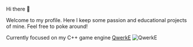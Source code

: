 Hi there 👋

Welcome to my profile. Here I keep some passion and educational projects of mine.
Feel free to poke around!

Currently focused on my C++ game engine [QwerkE](https://github.com/AaronAppel/QwerkE)
![QwerkE](https://github.com/user-attachments/assets/eee39852-4ca6-4d7a-9330-13c4234639e2)

<!--
[![GitHub Streak](https://streak-stats.demolab.com/?user=AaronAppel)](https://git.io/streak-stats)
![](https://komarev.com/ghpvc/?username=AaronAppel)
<details>

```
Hello World 👋
```
Experience

<h1>
Past Projects
</h1>
[image1]
sameline
[image2]
sameline
[image3]
Create a banner

<h1>
Past Roles
</h1>
Dev Ops, Gameplay Programming, TOols Programming, Tech Lead

`text`

</details>

$${\color{#AC3097}Install \space \color{#56565E}Retro}$$

<div class="contact">
<a href="http://linkedin.com"><img width="3%" src="https://www.vectorlogo.zone/logos/linkedin/linkedin-tile.svg" /></a>
</div>

## 📈 My GitHub stats
- Point

### <p align="center">⚙️ Centered Header </p>

> Note.

<div class="table-devenvironment">
  <table style="font-size: 11px">
  <tr>
  <td valign="top" width="50%">

#### 🖥️ Windows PowerUser

Accelerating my workflow and productivity on Windows with the following tools and configurations:

![Windows](https://img.shields.io/badge/-Windows-0078D6?style=flat&logo=windows&logoColor=white)
![PowerShell](https://img.shields.io/badge/-PowerShell-5391FE?style=flat&logo=powershell&logoColor=white)
![Azure](https://img.shields.io/badge/-Azure-0078D4?style=flat&logo=microsoft-azure&logoColor=white)
![WSL](https://img.shields.io/badge/-WSL-0D1117?style=flat&logo=windows-subsystem-for-linux&logoColor=FCC624)
![VSCode](https://img.shields.io/badge/-Visual%20Studio%20Code-007ACC?style=flat&logo=visual-studio-code&logoColor=white)
![Git](https://img.shields.io/badge/-Git-F05032?style=flat&logo=git&logoColor=white)

  </td>
  <td valign="top" width="50%">

#### 🐧 Linux Enthusiast

I love working with Linux, and I'm always exploring new things in the vast open-source world.

![Linux](https://img.shields.io/badge/-Linux-000000?style=flat&logo=linux&logoColor=FCC624)
![Ubuntu](https://img.shields.io/badge/-Ubuntu-E95420?style=flat&logo=ubuntu&logoColor=white)
![Debian](https://img.shields.io/badge/-Debian-A81D33?style=flat&logo=debian&logoColor=white)
![Arch Linux](https://img.shields.io/badge/-Arch%20Linux-1793D1?style=flat&logo=arch-linux&logoColor=white)
![Kali Linux](https://img.shields.io/badge/-Kali%20Linux-557C94?style=flat&logo=kali-linux&logoColor=white)

  </td>
  </tr>
  </table>
</div>

---

<div class="badges-intro">
<img width="10%" src="https://upload.vectorlogo.zone/logos/itchio/images/b2cb9dd3-3cfa-4456-90b5-ea21290cc77e.svg">
<img width="10%" src="https://upload.wikimedia.org/wikipedia/commons/thumb/3/3c/Logo_C_sharp.png/800px-Logo_C_sharp.png?20241208122640">
<img width="10%" src="https://upload.wikimedia.org/wikipedia/commons/thumb/1/18/ISO_C%2B%2B_Logo.svg/459px-ISO_C%2B%2B_Logo.svg.png?20170928190710">
<img width="10%" src="https://www.vectorlogo.zone/logos/unity3d/unity3d-ar21.svg">
<img width="7%" src="https://upload.wikimedia.org/wikipedia/commons/thumb/d/da/Unreal_Engine_Logo.svg/120px-Unreal_Engine_Logo.svg.png?20230415034210">
<img width="10%" src="https://www.vectorlogo.zone/logos/jenkins/jenkins-ar21.svg"">
<code><img width="10%" src="https://www.vectorlogo.zone/logos/linux/linux-ar21.svg"></code>
</div>

**AaronAppel/aaronappel** is a ✨ _special_ ✨ repository because its `README.md` (this file) appears on your GitHub profile.

Here are some ideas to get you started:

- 🔭 I’m currently working on ...
- 🌱 I’m currently learning ...
- 👯 I’m looking to collaborate on ...
- 🤔 I’m looking for help with ...
- 💬 Ask me about ...
- 📫 How to reach me: ...
- 😄 Pronouns: ...
- ⚡ Fun fact: ...
-->
